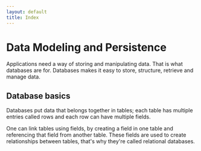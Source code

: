 ```yaml
---
layout: default
title: Index
---
```


# Data Modeling and Persistence

Applications need a way of storing and manipulating data. That is what databases are for. Databases makes it easy to store, structure, retrieve and manage data.

## Database basics

Databases put data that belongs together in tables; each table has multiple entries called rows and each row can have multiple fields.

One can link tables using fields, by creating a field in one table and referencing that field from another table. These fields are used to create relationships between tables, that's why they're called relational databases.
